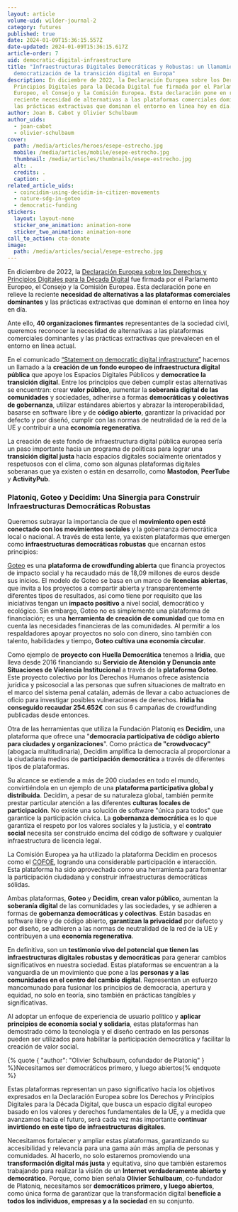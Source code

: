 ```yaml
---
layout: article
volume-uid: wilder-journal-2
category: futures
published: true
date: 2024-01-09T15:36:15.557Z
date-updated: 2024-01-09T15:36:15.617Z
article-order: 7
uid: democratic-digital-infraestructure
title: "Infraestructuras Digitales Democráticas y Robustas: un llamamiento a la
  democratización de la transición digital en Europa"
description: En diciembre de 2022, la Declaración Europea sobre los Derechos y
  Principios Digitales para la Década Digital fue firmada por el Parlamento
  Europeo, el Consejo y la Comisión Europea. Esta declaración pone en relieve la
  reciente necesidad de alternativas a las plataformas comerciales dominantes y
  las prácticas extractivas que dominan el entorno en línea hoy en día.
author: Joan B. Cabot y Olivier Schulbaum
author_uids:
  - joan-cabot
  - olivier-schulbaum
cover:
  path: /media/articles/heroes/esepe-estrecho.jpg
  mobile: /media/articles/mobile/esepe-estrecho.jpg
  thumbnail: /media/articles/thumbnails/esepe-estrecho.jpg
  alt: .
  credits: .
  caption: .
related_article_uids:
  - coincidim-using-decidim-in-citizen-movements
  - nature-sdg-in-goteo
  - democratic-funding
stickers:
  layout: layout-none
  sticker_one_animation: animation-none
  sticker_two_animation: animation-none
call_to_action: cta-donate
image:
  path: /media/articles/social/esepe-estrecho.jpg
---
```

En diciembre de 2022, la [Declaración Europea sobre los Derechos y Principios Digitales para la Década Digital](https://digital-strategy.ec.europa.eu/en/library/european-declaration-digital-rights-and-principles) fue firmada por el Parlamento Europeo, el Consejo y la Comisión Europea. Esta declaración pone en relieve la reciente **necesidad de alternativas a las plataformas comerciales dominantes** y las prácticas extractivas que dominan el entorno en línea hoy en día. 

Ante ello, **40 organizaciones firmantes** representantes de la sociedad civil, queremos reconocer la necesidad de alternativas a las plataformas comerciales dominantes y las prácticas extractivas que prevalecen en el entorno en línea actual. 

En el comunicado [“Statement on democratic digital infrastructure”](https://shared-digital.eu/statement/) hacemos un llamado a la **creación de un fondo europeo de infraestructura digital pública** que apoye los Espacios Digitales Públicos y **democratice la transición digital**. Entre los principios que deben cumplir estas alternativas se encuentran: crear **valor público**, aumentar la **soberanía digital de las comunidades** y sociedades, adherirse a formas **democráticas y colectivas de gobernanza**, utilizar estándares abiertos y abrazar la interoperabilidad, basarse en software libre y de **código abierto**, garantizar la privacidad por defecto y por diseñó, cumplir con las normas de neutralidad de la red de la UE y contribuir a una **economía regenerativa**.

La creación de este fondo de infraestructura digital pública europea sería un paso importante hacia un programa de políticas para lograr una **transición digital justa** hacia espacios digitales socialmente orientados y respetuosos con el clima, como son algunas plataformas digitales soberanas que ya existen o están en desarrollo, como **Mastodon**, **PeerTube** y **ActivityPub**.

### **Platoniq, Goteo y Decidim: Una Sinergia para Construir Infraestructuras Democráticas Robustas**

Queremos subrayar la importancia de que el **movimiento open esté conectado con los movimientos sociales** y la gobernanza democrática local o nacional. A través de esta lente, ya existen plataformas que emergen como **infraestructuras democráticas robustas** que encarnan estos principios:

[Goteo](https://www.goteo.org/) es una **plataforma de crowdfunding abierta** que financia proyectos de impacto social y ha recaudado más de 18,09 millones de euros desde sus inicios. El modelo de Goteo se basa en un marco de **licencias abiertas**, que invita a los proyectos a compartir abierta y transparentemente diferentes tipos de resultados, así como tiene por requisito que las iniciativas tengan un **impacto positivo** a nivel social, democrático y ecológico. Sin embargo, Goteo no es simplemente una plataforma de financiación; es una **herramienta de creación de comunidad** que toma en cuenta las necesidades financieras de las comunidades. Al permitir a los respaldadores apoyar proyectos no solo con dinero, sino también con talento, habilidades y tiempo, **Goteo cultiva una economía circular**. 

Como ejemplo de **proyecto con** **Huella Democrática** tenemos a **Iridia**, que lleva desde 2016 financiando su **Servicio de Atención y Denuncia ante Situaciones de Violencia Institucional** a través de la **plataforma Goteo**. Este proyecto colectivo por los Derechos Humanos ofrece asistencia jurídica y psicosocial a las personas que sufren situaciones de maltrato en el marco del sistema penal catalán, además de llevar a cabo actuaciones de oficio para investigar posibles vulneraciones de derechos. **Iridia ha conseguido recaudar 254.652€** con sus 6 campañas de crowdfunding publicadas desde entonces.

Otra de las herramientas que utiliza la Fundación Platoniq es **Decidim**, una plataforma que ofrece una "**democracia participativa de código abierto para ciudades y organizaciones**". Como práctica **de "crowdvocacy"** (abogacía multitudinaria), Decidim amplifica la democracia al proporcionar a la ciudadanía medios de **participación democrática** a través de diferentes tipos de plataformas. 

Su alcance se extiende a más de 200 ciudades en todo el mundo, convirtiéndola en un ejemplo de una **plataforma participativa global y distribuida**. Decidim, a pesar de su naturaleza global, también permite prestar particular atención a las diferentes **culturas locales de participación**. No existe una solución de software "única para todos" que garantice la participación cívica. La **gobernanza democrática** es lo que garantiza el respeto por los valores sociales y la justicia, y el **contrato social** necesita ser construido encima del código de software y cualquier infraestructura de licencia legal. 

La Comisión Europea ya ha utilizado la plataforma Decidim en procesos como el [COFOE](https://futureu.europa.eu/en/.), logrando una considerable participación e interacción. Esta plataforma ha sido aprovechada como una herramienta para fomentar la participación ciudadana y construir infraestructuras democráticas sólidas. 

Ambas plataformas, **Goteo** y **Decidim**, **crean valor público**, aumentan la **soberanía digital** de las comunidades y las sociedades, y se adhieren a formas de **gobernanza democráticas y colectivas**. Están basadas en software libre y de código abierto, **garantizan la privacidad** por defecto y por diseño, se adhieren a las normas de neutralidad de la red de la UE y contribuyen a una **economía regenerativa**.

En definitiva, son un **testimonio vivo del potencial que tienen las infraestructuras digitales robustas y democráticas** para generar cambios significativos en nuestra sociedad. Estas plataformas se encuentran a la vanguardia de un movimiento que pone a las **personas y a las comunidades en el centro del cambio digital**. Representan un esfuerzo mancomunado para fusionar los principios de democracia, apertura y equidad, no solo en teoría, sino también en prácticas tangibles y significativas.

Al adoptar un enfoque de experiencia de usuario político y **aplicar principios de economía social y solidaria**, estas plataformas han demostrado cómo la tecnología y el diseño centrado en las personas pueden ser utilizados para habilitar la participación democrática y facilitar la creación de valor social. 

{% quote { "author": "Olivier Schulbaum, cofundador de Platoniq" } %}Necesitamos ser democráticos primero, y luego abiertos{% endquote %}

Estas plataformas representan un paso significativo hacia los objetivos expresados en la Declaración Europea sobre los Derechos y Principios Digitales para la Década Digital, que busca un espacio digital europeo basado en los valores y derechos fundamentales de la UE, y a medida que avanzamos hacia el futuro, será cada vez más importante **continuar invirtiendo en este tipo de infraestructuras digitales**. 

Necesitamos fortalecer y ampliar estas plataformas, garantizando su accesibilidad y relevancia para una gama aún más amplia de personas y comunidades. Al hacerlo, no solo estaremos promoviendo una **transformación digital más justa** y equitativa, sino que también estaremos trabajando para realizar la visión de un **Internet verdaderamente abierto y democrático**. Porque, como bien señala **Olivier Schulbaum**, co-fundador de Platoniq, necesitamos ser **democráticos primero, y luego abiertos**, como única forma de garantizar que la transformación digital **beneficie a todos los individuos, empresas y a la sociedad** en su conjunto.

